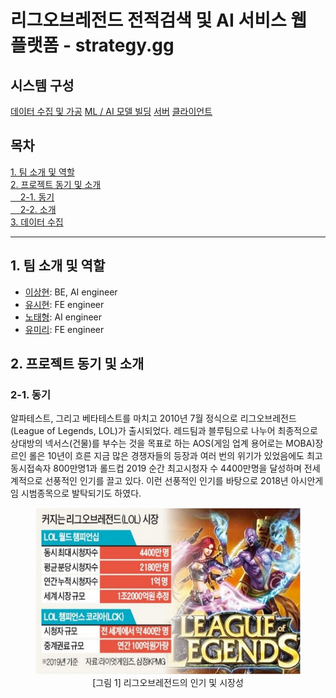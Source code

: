 <!-- <style>
  #pictag { text-align: center; }
</style> -->

# 리그오브레전드 전적검색 및 AI 서비스 웹 플랫폼 - strategy.gg
## 시스템 구성
[데이터 수집 및 가공](https://github.com/Dia-and-Bronze/strategy.gg-data)
[ML / AI 모델 빌딩](https://github.com/Dia-and-Bronze/strategy.gg-model)
[서버](https://github.com/Dia-and-Bronze/strategy.gg-server)
[클라이언트](https://github.com/Dia-and-Bronze/Strategy.gg-version2)

## 목차
[1. 팀 소개 및 역할](#1.-팀-소개-및-역할)<br>
[2. 프로젝트 동기 및 소개](#2.-프로젝트-동기-및-소개)<br>
[&nbsp;&nbsp;&nbsp;&nbsp;2-1. 동기](#2-1.-동기)<br>
[&nbsp;&nbsp;&nbsp;&nbsp;2-2. 소개](#2-2.-소개)<br>
[3. 데이터 수집](#3.-데이터-수집)<br>

---

## 1. 팀 소개 및 역할
- [이상현](https://github.com/DrMaemi): BE, AI engineer
- [유시현](https://github.com/yoosh199): FE engineer
- [노태형](https://github.com/dalchong2): AI engineer
- [유미리](https://github.com/MiiiRiii): FE engineer<br>

## 2. 프로젝트 동기 및 소개
### 2-1. 동기
알파테스트, 그리고 베타테스트를 마치고 2010년 7월 정식으로 리그오브레전드(League of Legends, LOL)가 출시되었다. 레드팀과 블루팀으로 나누어 최종적으로 상대방의 넥서스(건물)를 부수는 것을 목표로 하는 AOS(게임 업계 용어로는 MOBA)장르인 롤은 10년이 흐른 지금 많은 경쟁자들의 등장과 여러 번의 위기가 있었음에도 최고 동시접속자 800만명1과 롤드컵 2019 순간 최고시청자 수 4400만명을 달성하며 전세계적으로 선풍적인 인기를 끌고 있다. 이런 선풍적인 인기를 바탕으로 2018년 아시안게임 시범종목으로 발탁되기도 하였다.
<div align="center">
  <figure>
      <img src="./source/[그림_1]_리그오브레전드의_인기_및_시장성.png" alt="그림1">
      <div align="center"><figcation>[그림 1] 리그오브레전드의 인기 및 시장성</figcation></div>
  </figure>
</div>
<!-- ![그림 1](./source/[그림_1]_리그오브레전드의_인기_및_시장성.png) -->